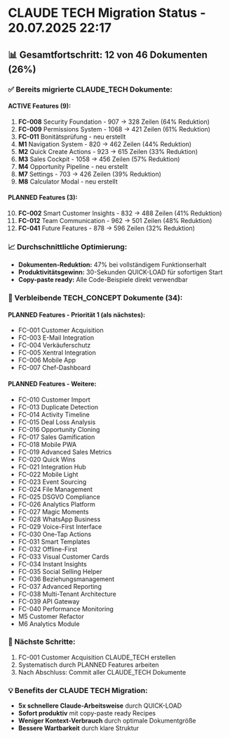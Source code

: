 # CLAUDE TECH Migration Status - 20.07.2025 22:17

## 📊 Gesamtfortschritt: 12 von 46 Dokumenten (26%)

### ✅ Bereits migrierte CLAUDE_TECH Dokumente:

#### ACTIVE Features (9):
1. **FC-008** Security Foundation - 907 → 328 Zeilen (64% Reduktion)
2. **FC-009** Permissions System - 1068 → 421 Zeilen (61% Reduktion)
3. **FC-011** Bonitätsprüfung - neu erstellt
4. **M1** Navigation System - 820 → 462 Zeilen (44% Reduktion)
5. **M2** Quick Create Actions - 923 → 615 Zeilen (33% Reduktion)
6. **M3** Sales Cockpit - 1058 → 456 Zeilen (57% Reduktion)
7. **M4** Opportunity Pipeline - neu erstellt
8. **M7** Settings - 703 → 426 Zeilen (39% Reduktion)
9. **M8** Calculator Modal - neu erstellt

#### PLANNED Features (3):
10. **FC-002** Smart Customer Insights - 832 → 488 Zeilen (41% Reduktion)
11. **FC-012** Team Communication - 962 → 501 Zeilen (48% Reduktion)
12. **FC-041** Future Features - 878 → 596 Zeilen (32% Reduktion)

### 📈 Durchschnittliche Optimierung:
- **Dokumenten-Reduktion:** 47% bei vollständigem Funktionserhalt
- **Produktivitätsgewinn:** 30-Sekunden QUICK-LOAD für sofortigen Start
- **Copy-paste ready:** Alle Code-Beispiele direkt verwendbar

### 🔄 Verbleibende TECH_CONCEPT Dokumente (34):

#### PLANNED Features - Priorität 1 (als nächstes):
- FC-001 Customer Acquisition
- FC-003 E-Mail Integration  
- FC-004 Verkäuferschutz
- FC-005 Xentral Integration
- FC-006 Mobile App
- FC-007 Chef-Dashboard

#### PLANNED Features - Weitere:
- FC-010 Customer Import
- FC-013 Duplicate Detection
- FC-014 Activity Timeline
- FC-015 Deal Loss Analysis
- FC-016 Opportunity Cloning
- FC-017 Sales Gamification
- FC-018 Mobile PWA
- FC-019 Advanced Sales Metrics
- FC-020 Quick Wins
- FC-021 Integration Hub
- FC-022 Mobile Light
- FC-023 Event Sourcing
- FC-024 File Management
- FC-025 DSGVO Compliance
- FC-026 Analytics Platform
- FC-027 Magic Moments
- FC-028 WhatsApp Business
- FC-029 Voice-First Interface
- FC-030 One-Tap Actions
- FC-031 Smart Templates
- FC-032 Offline-First
- FC-033 Visual Customer Cards
- FC-034 Instant Insights
- FC-035 Social Selling Helper
- FC-036 Beziehungsmanagement
- FC-037 Advanced Reporting
- FC-038 Multi-Tenant Architecture
- FC-039 API Gateway
- FC-040 Performance Monitoring
- M5 Customer Refactor
- M6 Analytics Module

### 🎯 Nächste Schritte:
1. FC-001 Customer Acquisition CLAUDE_TECH erstellen
2. Systematisch durch PLANNED Features arbeiten
3. Nach Abschluss: Commit aller CLAUDE_TECH Dokumente

### 💡 Benefits der CLAUDE TECH Migration:
- **5x schnellere Claude-Arbeitsweise** durch QUICK-LOAD
- **Sofort produktiv** mit copy-paste ready Recipes
- **Weniger Kontext-Verbrauch** durch optimale Dokumentgröße
- **Bessere Wartbarkeit** durch klare Struktur